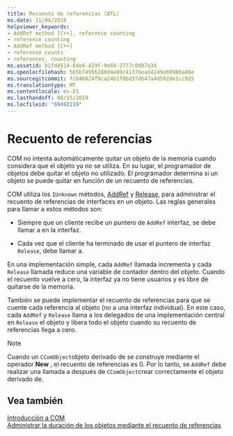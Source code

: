 ```yaml
---
title: Recuento de referencias (ATL)
ms.date: 11/04/2016
helpviewer_keywords:
- AddRef method [C++], reference counting
- reference counting
- AddRef method [C++]
- reference counts
- references, counting
ms.assetid: b1fd4514-6de6-429f-9e60-2777c0d07a3d
ms.openlocfilehash: 565b74956280d4e80c41376ead4249e69980a80e
ms.sourcegitcommit: fcb48824f9ca24b1f8bd37d647a4d592de1cc925
ms.translationtype: MT
ms.contentlocale: es-ES
ms.lasthandoff: 08/15/2019
ms.locfileid: "69492219"
---
```

# <a name="reference-counting"></a>Recuento de referencias

COM no intenta automáticamente quitar un objeto de la memoria cuando considera que el objeto ya no se utiliza. En su lugar, el programador de objetos debe quitar el objeto no utilizado. El programador determina si un objeto se puede quitar en función de un recuento de referencias.

COM utiliza los `IUnknown` métodos, [AddRef](/windows/win32/api/unknwn/nf-unknwn-iunknown-addref) y [Release](/windows/win32/api/unknwn/nf-unknwn-iunknown-release), para administrar el recuento de referencias de interfaces en un objeto. Las reglas generales para llamar a estos métodos son:

- Siempre que un cliente recibe un puntero de `AddRef` interfaz, se debe llamar a en la interfaz.

- Cada vez que el cliente ha terminado de usar el puntero de interfaz `Release`, debe llamar a.

En una implementación simple, cada `AddRef` llamada incrementa y cada `Release` llamada reduce una variable de contador dentro del objeto. Cuando el recuento vuelve a cero, la interfaz ya no tiene usuarios y es libre de quitarse de la memoria.

También se puede implementar el recuento de referencias para que se cuente cada referencia al objeto (no a una interfaz individual). En este caso, cada `AddRef` y `Release` llama a los delegados de una implementación central en `Release` el objeto y libera todo el objeto cuando su recuento de referencias llega a cero.

> [!NOTE]
>  Cuando un `CComObject`objeto derivado de se construye mediante el operador **New** , el recuento de referencias es 0. Por lo tanto, se `AddRef` debe realizar una llamada a después de `CComObject`crear correctamente el objeto derivado de.

## <a name="see-also"></a>Vea también

[Introducción a COM](../atl/introduction-to-com.md)<br/>
[Administrar la duración de los objetos mediante el recuento de referencias](/windows/win32/com/managing-object-lifetimes-through-reference-counting)
